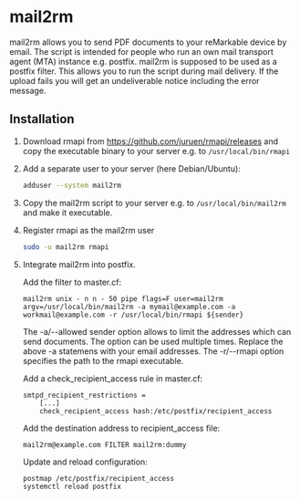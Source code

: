 mail2rm
=======

mail2rm allows you to send PDF documents to your reMarkable device by email.
The script is intended for people who run an own mail transport agent (MTA)
instance e.g. postfix. mail2rm is supposed to be used as a postfix filter.
This allows you to run the script during mail delivery. If the upload fails you
will get an undeliverable notice including the error message.


Installation
------------

 1. Download rmapi from <https://github.com/juruen/rmapi/releases>
    and copy the executable binary to your server e.g.
    to ```/usr/local/bin/rmapi```

 2. Add a separate user to your server (here Debian/Ubuntu):

    ```bash
    adduser --system mail2rm
    ```

 3. Copy the mail2rm script to your server e.g. to
    ```/usr/local/bin/mail2rm``` and make it executable.

 4. Register rmapi as the mail2rm user

    ```bash
    sudo -u mail2rm rmapi
    ```

 5. Integrate mail2rm into postfix.

    Add the filter to master.cf:
    ```
    mail2rm unix - n n - 50 pipe flags=F user=mail2rm argv=/usr/local/bin/mail2rm -a mymail@example.com -a workmail@example.com -r /usr/local/bin/rmapi ${sender}
    ```
    The -a/--allowed sender option allows to limit the addresses which can send
    documents. The option can be used multiple times. Replace the above -a
    statemens with your email addresses. The -r/--rmapi option
    specifies the path to the rmapi executable. 

    Add a check_recipient_access rule in master.cf:
    ```
    smtpd_recipient_restrictions =
        [...]
        check_recipient_access hash:/etc/postfix/recipient_access
    ```

    Add the destination address to recipient_access file:
    ```
    mail2rm@example.com FILTER mail2rm:dummy
    ```

    Update and reload configuration:
    ```bash
    postmap /etc/postfix/recipient_access
    systemctl reload postfix
    ```
